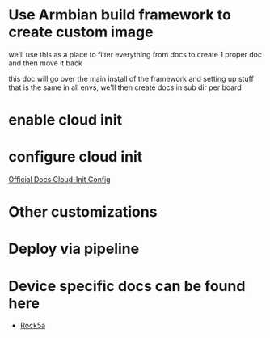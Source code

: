 # Use Armbian build framework to create custom image

we'll use this as a place to filter everything from docs to create 1 proper doc and then move it back

this doc will go over the main install of the framework and setting up stuff that is the same in all envs, we'll then create docs in sub dir per board

# enable cloud init

# configure cloud init

[Official Docs Cloud-Init Config](https://cloudinit.readthedocs.io/en/latest/reference/examples.html)


# Other customizations


# Deploy via pipeline

# Device specific docs can be found here
- [Rock5a](./rock5a/readme.md)



